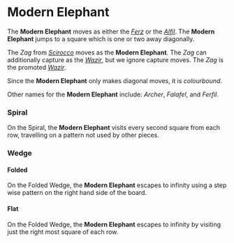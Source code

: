 # Modern Elephant

The **Modern Elephant** moves as either the [*Ferz*](ferz.html) or
the [*Alfil*](alfil.html). The **Modern Elephant** jumps to a
square which is one or two away diagonally.

The *Zag* from [*Scirocco*](#chess-v:rules/scirocco) moves as
the **Modern Elephant**. The *Zag* can additionally capture
as the [*Wazir*](wazir.html), but we ignore capture moves. The
*Zag* is the promoted [*Wazir*](wazir.html).

Since the **Modern Elephant** only makes diagonal moves, it is
*colourbound*.

Other names for the **Modern Elephant** include: *Archer*, 
*Falafel*, and *Ferfil*.

### Spiral

On the Spiral, the **Modern Elephant** visits every second square 
from each row, travelling on a pattern not used by other pieces.

### Wedge

#### Folded

On the Folded Wedge, the **Modern Elephant** escapes to infinity
using a step wise pattern on the right hand side of the board.

#### Flat

On the Folded Wedge, the **Modern Elephant** escapes to infinity
by visiting just the right most square of each row.
